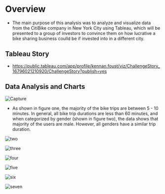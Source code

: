 # Overview

- The main purpose of this analysis was to analyze and visualize data from the CitiBike company in New York City using Tableau, which will be presented to a group of investors to convince them on how lucrative a bike sharing business coulld be if invested into in a different city.

## Tableau Story

- https://public.tableau.com/app/profile/kennan.foust/viz/ChallengeStory_16796021210920/ChallengeStory?publish=yes

## Data Analysis and Charts
![Capture](https://user-images.githubusercontent.com/119345840/227361368-6c115360-fb75-413e-86ae-9e8bac5ae783.PNG)
 
 - As shown in figure one, the majority of the bike trips are between 5 - 10 minutes. In general, all bike trip durations are less than 60 minutes, and when categorized by gender (shown in figure two), the data shows that majority of the users are male. However, all genders have a similar trip duration.

![two](https://user-images.githubusercontent.com/119345840/227361381-35703bd0-fa60-438b-a206-cd55c810fc69.PNG)

![three](https://user-images.githubusercontent.com/119345840/227361408-b2ec1d86-ef35-4560-93b9-b0b73b3670ba.PNG)

![four](https://user-images.githubusercontent.com/119345840/227361457-bb4122c4-cb7a-4049-891d-8f5a372a23f6.PNG)

![five](https://user-images.githubusercontent.com/119345840/227361481-aabe5d21-7d43-4b61-95d7-12ec2a1c43df.PNG)

![six](https://user-images.githubusercontent.com/119345840/227361504-f1c0179d-ee70-4bca-a685-50adb19fd0b3.PNG)

![seven](https://user-images.githubusercontent.com/119345840/227361531-f8f0490b-fddf-4903-99bc-89345ba5ea8a.PNG)

